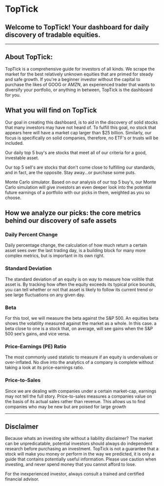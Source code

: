 # TopTick
## Welcome to TopTick! Your dashboard for daily discovery of tradable equities.
---
## About TopTick:
TopTick is a comprehensive guide for investors of all kinds. We scrape the market for the best relatively unknown equities that are primed for steady and safe growth.
If you're a beginner investor without the capital to purchase the likes of GOOG or AMZN, an experienced trader that wants to diversify your portfolio, or anything in between, TopTick is the dashboard for you.

## What you will find on TopTick
Our goal in creating this dashboard, is to aid in the discovery of solid stocks that many investors may have not heard of. To fulfill this goal, no stock that appears here will have a market cap larger than $25 billion. Similarly, our focus is specifically on solid companies, therefore, no ETF's or trusts will be included.

Our daily top 5 buy's are stocks that meet all of our criteria for a good, investable asset.

Our top 5 sell's are stocks that don't come close to fulfilling our standards, and in fact, are the opposite. Stay away...or purchase some puts.

Monte Carlo simulator. Based on our analysis of our top 5 buy's, our Monte Carlo simulation will give investors an even deeper look into the potential future earnings of a portfolio with our picks in them, weighted as you so choose.

## How we analyze our picks: the core metrics behind our discovery of safe assets

### Daily Percent Change
Daily percentage change, the calculation of how much return a certain asset sees over the last trading day, is a building block for many more complex metrics, but is important in its own right. 

### Standard Deviation
The standard deviation of an equity is on way to measure how volitile that asset is. By tracking how often the equity exceeds its typical price bounds, you can tell whether or not that asset is likely to follow its current trend or see large fluctuations on any given day.

### Beta
For this tool, we will measure the beta against the S&P 500. An equities beta shows the volatility measured against the market as a whole. In this case. a beta close to one is a stock that, on average, will see gains when the S&P 500 see's gains, and vice versa.

### Price-Earnings (PE) Ratio
The most commonly used statistic to measure if an equity is undervalues or over-inflated. No dive into the analytics of a company is complete without taking a look at its price-earnings ratio.

### Price-to-Sales
Since we are dealing with companies under a certain market-cap, earnings may not tell the full story. Price-to-sales measures a companies value on the basis of its actual sales rather than revenue. This allows us to find companies who may be new but are poised for large growth

---
## Disclaimer
Because whats an investing site without a liability disclaimer?
The market can be unpredicatable, potential investors should always do independent research before purchasing an investment. TopTick is not a guarantee that a stock will make you money or perform in the way we predicted, it is only a guide that contains potentially useful information. Please use caution when investing, and never spend money that you cannot afford to lose.

For the inexperienced investor, always consult a trained and certified financial advisor.